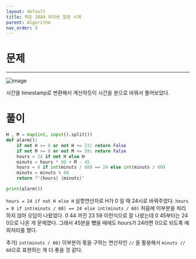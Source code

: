 ```yaml
---
layout: default
title: 백준 2884 파이썬 알람 시계
parent: Algorithm
nav_order: 9
---
```



# 문제

---
![image](https://github.com/cjddn/cjddn.github.io/assets/137849066/91296c14-adb4-44e7-a2a3-1a4676daa3b8)


시간을 timestamp로 변환해서 계산하듯이 시간을 분으로 바꿔서 풀어보았다.
# 풀이
```python
H , M = map(int, input().split())
def alarm():
    if not H >= 0 or not H <= 23: return False
    if not M >= 0 or not M <= 59: return False
    hours = 24 if not H else H
    minuts = hours * 60 + M - 45
    hours = 0 if int(minuts / 60) == 24 else int(minuts / 60)
    minuts = minuts % 60
    return f"{hours} {minuts}"

print(alarm())
``` 
`hours = 24 if not H else H` 삼항연산자로 H가 0 일 때 24시로 바꿔주었다.
`hours = 0 if int(minuts / 60) == 24 else int(minuts / 60)` 처음에 이부분을 처리하지 않아 오답이 나왔었다.
 0 44 까진 23 59 이런식으로 잘 나왔는데 
0 45부터는 24 0으로 나온 게 문제였다. 그래서 45분을 뺐을 때에도 hours가 24라면 0으로 되도록 예외처리를 했다.





추가) `int(minuts / 60)` 이부분이 몫을 구하는 연산자인 `//` 을 활용해서 `minuts // 60`으로 표현하는 게 더 좋을 것 같다.